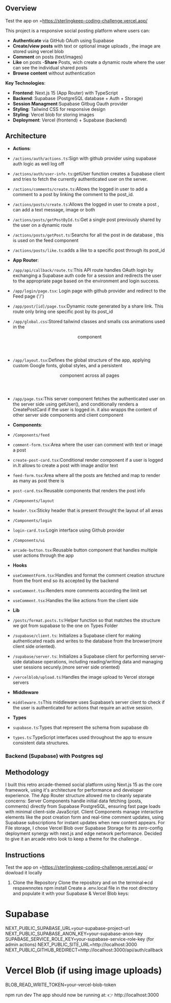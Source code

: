 ## Overview

Test the app on =https://sterlingkeep-coding-challenge.vercel.app/

This project is a responsive social posting platform where users can:

- **Authenticate** via GitHub OAuth using Supabase
- **Create/view posts** with text or optional image uploads , the image are stored using vercel blob
- **Comment** on posts (text/images)
- **Like** on posts -**Share** Posts, wich create a dynamic route where the user can see the individual shared posts
- **Browse content** without authentication

**Key Technologies**:

- **Frontend**: Next.js 15 (App Router) with TypeScript
- **Backend**: Supabase (PostgreSQL database + Auth + Storage)
- **Session Managment**:Supabase Gitbug Oauth provider
- **Styling**: Tailwind CSS for responsive design
- **Styling**: Vercel blob for storing images
- **Deployment**: Vercel (frontend) + Supabase (backend)

## Architecture

- **Actions**:
- `/actions/auth/actions.ts`:Sign with github provider using supabase auth logic as well log off
- `/actions/auth/user-info.ts`:getUser function creates a Supabase client and tries to fetch the currently authenticated user on the server.
- `/actions/comments/create.ts`:Allows the logged in user to add a comment to a post by linking the comment to the post_id.
- `/actions/posts/create.ts`:Allows the logged in user to create a post , can add a text message, image or both
- `/actions/posts/getPostById.ts`:Get a single post previously shared by the user on a dynamic route
- `/actions/posts/getPost.ts`:Searchs for all the post in de database , this is used on the feed component
- `/actions/posts/like.ts`:adds a like to a specific post through its post_id

- **App Router**:
- `/app/api/callback/route.ts`:This API route handles OAuth login by exchanging a Supabase auth code for a session and redirects the user to the appropriate page based on the environment and login success.
- `/app/login/page.tsx`: Login page with github provider and redirect to the Feed page ('/')
- `/app/post/[id]/page.tsx`:Dynamic route generated by a share link. This route only bring one specific post by its post_id
- `/app/global.css`:Stored tailwind classes and smalls css animations used in the <Header> component
- `/app/layout.tsx`:Defines the global structure of the app, applying custom Google fonts, global styles, and a persistent <Header> component across all pages
- `/app/page.tsx`:This server component fetches the authenticated user on the server side using getUser(), and conditionally renders a CreatePostCard if the user is logged in. it also wrapps the content of other server side components and client component

- **Components**:

- `/Components/feed`
- `comment-form.tsx`:Area where the user can comment with text or image a post
- `create-post-card.tsx`:Conditional render component if a user is logged in.It allows to create a post with image and/or text
- `feed-form.tsx`:Area where all the posts are fetched and map to render as many <PostCard> as post there is
- `post-card.tsx`:Reusable components that renders the post info

- `/Components/layout`
- `header.tsx`:Sticky header that is present throught the layout of all areas

- `/Components/login`
- `login-card.tsx`:Login interface using Github provider

- `/Components/ui`
- `arcade-button.tsx`:Reusable button component that handles multiple user actions through the app

- **Hooks**
- `useCommentForm.tsx`:Handles and format the comment creation structure from the front end so its accepted by the backend
- `useComment.tsx`:Renders more comments according the limit set
- `useComment.tsx`:Handles the like actions from the client side

- **Lib**
- `/posts/format.posts.ts`:Helper function so that matches the structure we got from supabase to the one on Types Folder

- `/supabase/client.ts`: Initializes a Supabase client for making authenticated reads and writes to the database from the browser(more client side oriented).
- `/supabase/server.ts`: Initializes a Supabase client for performing server-side database operations, including reading/writing data and managing user sessions securely.(more server side oriented)

- `/vercelblob/upload.ts`:Handles the image upload to Vercel storage servers
- **Middleware**
- `middleware.ts`This middleware uses Supabase’s server client to check if the user is authenticated for actions that require an active session.

- **Types**
- `supabase.ts`:Types that represent the schema from supabase db
- `types.ts`:TypeScript interfaces used throughout the app to ensure consistent data structures.

### Backend (Supabase) with Postgres sql

## Methodology

I built this retro arcade-themed social platform using Next.js 15 as the core framework, using it's architecture for performance and developer experience. The App Router structure allowed me to cleanly separate concerns:
Server Components handle initial data fetching (posts, comments) directly from Supabase PostgreSQL, ensuring fast page loads with minimal client-side JavaScript.
Client Components manage interactive elements like the post creation form and real-time comment updates, using Supabase subscriptions for instant updates when new content appears.
For File storage, I chose Vercel Blob over Supabase Storage for its zero-config deployment synergy with next.js and edge network performance.
Decided to give it an arcade retro look to keep a theme for the challenge .

## Instructions

Test the app on =https://sterlingkeep-coding-challenge.vercel.app/
or dowload it locally

1. Clone the Repository
   Clone the repository and on the terminal=>cd respawnnotes
   npm install
   Create a .env.local file in the root directory and populate it with your Supabase & Vercel Blob keys:

# Supabase

NEXT_PUBLIC_SUPABASE_URL=your-supabase-project-url
NEXT_PUBLIC_SUPABASE_ANON_KEY=your-supabase-anon-key
SUPABASE_SERVICE_ROLE_KEY=your-supabase-service-role-key (for admin actions)
NEXT_PUBLIC_SITE_URL=http://localhost:3000
NEXT_PUBLIC_GITHUB_REDIRECT=http://localhost:3000/api/auth/callback

# Vercel Blob (if using image uploads)

BLOB_READ_WRITE_TOKEN=your-vercel-blob-token

npm run dev
The app should now be running at:
👉 http://localhost:3000
